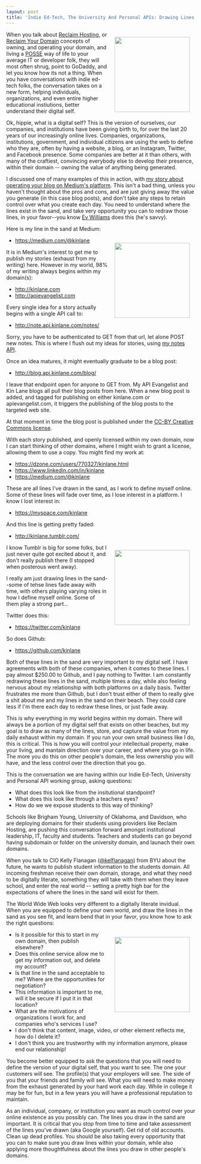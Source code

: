 ```yaml
---
layout: post
title: 'Indie Ed-Tech, The University And Personal APIs: Drawing Lines In The Sand To Define Our Digital Self'
---
```

<p><img style="padding: 15px;" src="https://s3.amazonaws.com/kinlane-productions/bw-icons/bw-sand-1.png" alt="" width="200" align="right" /></p>
<p>When you talk about <a href="https://reclaimhosting.com/">Reclaim Hosting</a>, or <a href="http://reclaimyourdomain.org/">Reclaim Your Domain</a> concepts of owning, and operating your domain, and living a <a href="https://indiewebcamp.com/POSSE">POSSE</a> way of life to your average IT or developer folk, they will most often shrug, point to GoDaddy, and let you know how its not a thing. When you have conversations with indie ed-tech folks, the conversation takes on a new form, helping individuals, organizations, and even entire higher educational instiutions, better understand their digital self.&nbsp;</p>
<p>Ok, hippie, what is a digital self? This is the version of ourselves, our companies, and institutions have been giving birth to, for over the last 20 years of our increasingly online lives. Companies, organizations, institutions, government, and individual citizens are using the web to define who they are, often by having a website, a blog, or an Instagram, Twitter, and Facebook presence. Some companies are better at it than others, with many of the craftiest, convincing everybody else to develop their presence, within their domain -- owning the value of anything being generated.</p>
<p>I discussed one of many examples of this in action, with <a href="http://apievangelist.com/2016/03/30/i-am-seeing-more-api-platforms-manage-their-blog-presence-using-medium/">my story about operating your blog on Medium's platform</a>. This isn't a bad thing, unless you haven't thought about the pros and cons, and are just giving away the value you generate (in this case blog posts), and don't take any steps to retain control over what you create each day. You need to understand where the lines exist in the sand, and take very opportunity you can to redraw those lines, in your favor--you know <a href="https://medium.com/@ev">Ev Williams</a> does this (he's savvy).&nbsp;</p>
<p>Here is my line in the sand at Medium:&nbsp;</p>
<p><img style="padding: 15px;" src="https://s3.amazonaws.com/kinlane-productions/bw-icons/bw-sand-2.png" alt="" width="200" align="right" /></p>
<ul>
<li><a href="https://indiewebcamp.com/POSSE">https://medium.com/@kinlane</a></li>
</ul>
<p>It is in Medium's interest to get me to publish my stories (exhaust from my writing) here. However in my world, 98% of my writing always begins within my domain(s):</p>
<ul>
<li><a href="http://kinlane.com">http://kinlane.com</a></li>
<li><a href="http://apievangelist.com">http://apievangelist.com</a></li>
</ul>
<p>Every single idea for a story actually begins with a single API call to:</p>
<ul>
<li><a href="http://note.api.kinlane.com/notes/">http://note.api.kinlane.com/notes/</a></li>
</ul>
<p>Sorry, you have to be authenticated to GET from that url, let alone POST new notes. This is where I flush out my ideas for stories, using <a href="https://kin-lane.github.io/note/">my notes API</a>.</p>
<p>Once an idea matures, it might eventually graduate to be a blog post:</p>
<ul>
<li><a href="http://blog.api.kinlane.com/blog/">http://blog.api.kinlane.com/blog/</a></li>
</ul>
<p>I leave that endpoint open for anyone to GET from. My API Evangelist and Kin Lane blogs all pull their blog posts from here. When a new blog post is added, and tagged for publishing on either kinlane.com or apievangelist.com, it triggers the publishing of the blog posts to the targeted web site.</p>
<p>At that moment in time the blog post is published under the <a href="https://creativecommons.org/licenses/by/3.0/us/">CC-BY Creative Commons license</a>.&nbsp;</p>
<p>With each story published, and openly licensed within my own domain, now I can start thinking of other domains, where I might wish to grant a license, allowing them to use a copy. You might find my work at:</p>
<ul>
<li><a href="https://dzone.com/users/770327/kinlane.html">https://dzone.com/users/770327/kinlane.html</a></li>
<li><a href="https://www.linkedin.com/in/kinlane">https://www.linkedin.com/in/kinlane</a></li>
<li><a href="https://medium.com/@kinlane">https://medium.com/@kinlane</a></li>
</ul>
<p>These are all lines I've drawn in the sand, as I work to define myself online. Some of these lines will fade over time, as I lose interest in a platform. I know I lost interest in:</p>
<ul>
<li><a href="https://myspace.com/kinlane">https://myspace.com/kinlane</a></li>
</ul>
<p>And this line is getting pretty faded:</p>
<ul>
<li><a href="http://kinlane.tumblr.com/">http://kinlane.tumblr.com/</a></li>
</ul>
<p><img style="padding: 15px;" src="https://s3.amazonaws.com/kinlane-productions/bw-icons/bw-sand-3.png" alt="" width="200" align="right" /></p>
<p>I know Tumblr is big for some folks, but I just never quite got excited about it, and don't really publish there (I stopped when posterous went away).</p>
<p>I really am just drawing lines in the sand--some of tehse lines fade away with time, with others playing varying roles in how I define myself online. Some of them play a strong part...</p>
<p>Twitter does this:</p>
<ul>
<li><a href="https://twitter.com/kinlane">https://twitter.com/kinlane</a></li>
</ul>
<p>So does Github:</p>
<ul>
<li><a href="https://github.com/kinlane">https://github.com/kinlane</a></li>
</ul>
<p>Both of these lines in the sand are very important to my digital self. I have agreements with both of these companies, when it comes to these lines. I pay almost $250.00 to Github, and I pay nothing to Twitter. I am constantly redrawing these lines in the sand, multiple times a day, while also feeling nervous about my relationship with both platforms on a daily basis. Twitter frustrates me more than Github, but I don't trust either of them to really give a shit about me and my lines in the sand on their beach. They could care less if I'm there each day to redraw these lines, or just fade away.</p>
<p>This is why everything in my world begins within my domain. There will always be a portion of my digital self that exists on other beaches, but my goal is to draw as many of the lines, store, and capture the value from my daily exhaust within my domain. If you run your own small business like I do, this is critical. This is how you will control your intellectual property, make your living, and mantain direction over your career, and where you go in life. The more you do this on other people's domain, the less ownership you will have, and the less control over the direction that you go.</p>
<p>This is the conversation we are having within our Indie Ed-Tech, University and Personal API working group, asking questions:</p>
<ul>
<li>What does this look like from the insitutional standpoint?</li>
<li>What does this look like through a teachers eyes?</li>
<li>How do we we expose students to this way of thinking?</li>
</ul>
<p>Schools like Brigham Young, <span>University of Oklahoma</span>, and Davidson, who are deploying domains for their students using providers like Reclaim Hosting, are pushing this conversation forward amongst institutional leadership, IT, faculty and students. Teachers and students can go beyond having subdomain or folder on the university domain, and launach their own domains.&nbsp;</p>
<p>When you talk to CIO Kelly Flanagan (<a href="https://twitter.com/kelflanagan">@kelflanagan</a>) from BYU about the future, he wants to publish student information to the students domain. All incoming freshman receive their own domain, storage, and what they need to be digitally literate, something they will take with them when they leave school, and enter the real world -- setting a pretty high bar for the expectations of where the lines in the sand will exist for them.</p>
<p>The World Wide Web looks very different to a digitally literate invidual. When you are equipped to define your own world, and draw the lines in the sand as you see fit, and learn bend that in your favor, you know how to ask the right questions:</p>
<p><img style="padding: 15px;" src="https://s3.amazonaws.com/kinlane-productions/bw-icons/bw-sand-4.png" alt="" width="200" align="right" /></p>
<ul>
<li>Is it possible for this to start in my own domain, then publish elsewhere?</li>
<li>Does this online service allow me to get my information out, and delete my account?</li>
<li>Is that line in the sand acceptable to me? Where are the opportunities for negotiation?</li>
<li>This information is important to me, will it be secure if I put it in that location?</li>
<li>What are the motivations of organizations I work for, and companies who's services I use?</li>
<li>I don't think that content, image, video, or other element reflects me, how do I delete it?</li>
<li>I don't think you are trustworthy with my information anymore, please end our relationship!</li>
</ul>
<p>You become better equipped to ask the questions that you will need to define the version of your digital self, that you want to see. The one your customers will see. The profile(s) that your employers will see. The side of you that your friends and family will see. What you will need to make money from the exhaust generated by your hard work each day. While in college it may be for fun, but in a few years you will have a professional reputation to maintain.</p>
<p>As an individual, company, or institution you want as much control over your online existence as you possibly can. The lines you draw in the sand are important. It is critical that you stop from time to time and take assessment of the lines you've drawn (aka Google yourself). Get rid of old accounts. Clean up dead profiles. You should be also taking every opportunity that you can to make sure you draw lines within your domain, while also applying more thoughtfulness about the lines you draw in other people's domains.&nbsp;</p>